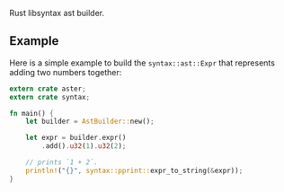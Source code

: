 Rust libsyntax ast builder.

Example
-------

Here is a simple example to build the `syntax::ast::Expr` that
represents adding two numbers together:

```rust
extern crate aster;
extern crate syntax;

fn main() {
    let builder = AstBuilder::new();

    let expr = builder.expr()
        .add().u32(1).u32(2);

    // prints `1 + 2`.
    println!("{}", syntax::pprint::expr_to_string(&expr));
}
```
